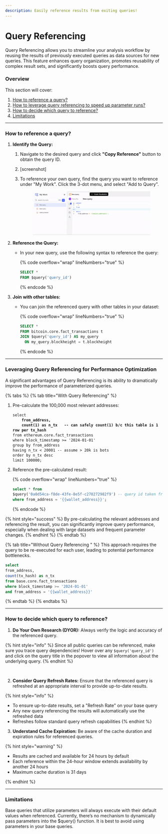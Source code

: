 ```yaml
---
description: Easily reference results from exiting queries!
---
```


# Query Referencing

Query Referencing allows you to streamline your analysis workflow by reusing the results of previously executed queries as data sources for new queries. This feature enhances query organization, promotes reusability of complex result sets, and significantly boosts query performance.

### Overview

This section will cover:

1. [How to reference a query?](query-referencing.md#syntax)
2. [How to leverage query referencing to speed up parameter runs?](query-referencing.md#leveraging-query-referencing-for-performance-optimization)
3. [How to decide which query to reference?](query-referencing.md#how-to-decide-which-query-to-reference)
4. [Limitations](query-referencing.md#limitations)

***

### How to reference a query?

1. **Identify the Query:**
   1. Navigate to the desired query and click **"Copy Reference"** button to obtain the query ID.&#x20;
   2. \[screenshot]
   3.  To reference your own query, find the query you want to reference under "My Work". Click the 3-dot menu, and select "Add to Query".

       <figure><img src="../../../../../.gitbook/assets/ezgif.com-video-to-gif-converter (1).gif" alt=""><figcaption></figcaption></figure>
2. **Reference the Query:**
   *   In your new query, use the following syntax to reference the query:

       {% code overflow="wrap" lineNumbers="true" %}
       ```sql
       SELECT * 
       FROM $query('query_id')
       ```
       {% endcode %}
3. **Join with other tables:**
   *   You can join the referenced query with other tables in your dataset:

       {% code overflow="wrap" lineNumbers="true" %}
       ```sql
       SELECT * 
       FROM bitcoin.core.fact_transactions t
       JOIN $query('query_id') AS my_query 
         ON my_query.blockheight = t.blockheight
       ```
       {% endcode %}

***

### Leveraging Query Referencing for Performance Optimization

A significant advantages of Query Referencing is its ability to dramatically improve the performance of parameterized queries.

{% tabs %}
{% tab title="With Query Referencing" %}
1.  Pre-calculate the 100,000 most relevant addresses:

    <pre class="language-sql" data-overflow="wrap" data-line-numbers><code class="lang-sql">select 
    <strong>    from_address,
    </strong><strong>    count(1) as n_tx   -- can safely count(1) b/c this table is 1 row per tx_hash
    </strong>from ethereum.core.fact_transactions 
    where block_timestamp >= '2024-01-01'
    group by from_address
    having n_tx &#x3C; 20001 -- assume > 20k is bots 
    order by n_tx desc 
    limit 100000;
    </code></pre>
2.  Reference the pre-calculated result:&#x20;

    {% code overflow="wrap" lineNumbers="true" %}
    ```sql
    select * from 
    $query('0a0d54ca-f8de-43fe-8e5f-c270272982f9') -- query id taken from studio URL
    where from_address = '{{wallet_address}}';
    ```
    {% endcode %}

{% hint style="success" %}
By pre-calculating the relevant addresses and referencing the result, you can significantly improve query performance, especially when dealing with large datasets and frequent parameter changes.
{% endhint %}
{% endtab %}

{% tab title="Without Query  Referencing " %}
This approach requires the query to be re-executed for each user, leading to potential performance bottlenecks.

```sql
select 
from_address, 
count(tx_hash) as n_tx 
from base.core.fact_transactions
where block_timestamp >= '2024-01-01'
and from_address = '{{wallet_address}}'
```
{% endtab %}
{% endtabs %}

***

### How to decide which query to reference?

1. **Do Your Own Research (DYOR):** Always verify the logic and accuracy of the referenced query.

{% hint style="info" %}
Since all public queries can be referenced, make sure you trace query dependencies! Hover over any `$query('query_id')` and click on the query title in the popover to view all information about the underlying query.&#x20;
{% endhint %}

<figure><img src="../../../../../.gitbook/assets/Screenshot 2024-11-14 at 2.38.11 PM.png" alt="" width="563"><figcaption></figcaption></figure>

2. **Consider Query Refresh Rates:** Ensure that the referenced query is refreshed at an appropriate interval to provide up-to-date results.

{% hint style="info" %}
* To ensure up-to-date results, set a "Refresh Rate" on your base query
* Any new query referencing the results will automatically use the refreshed data
* Refreshes follow standard query refresh capabilities
{% endhint %}

3. **Understand Cache Expiration:** Be aware of the cache duration and expiration rules for referenced queries.

{% hint style="warning" %}
* Results are cached and available for 24 hours by default
* Each reference within the 24-hour window extends availability by another 24 hours
* Maximum cache duration is 31 days


{% endhint %}

***

### Limitations

Base queries that utilize parameters will always execute with their default values when referenced. Currently, there’s no mechanism to dynamically pass parameters into the $query() function. It is best to avoid using parameters in your base queries.

